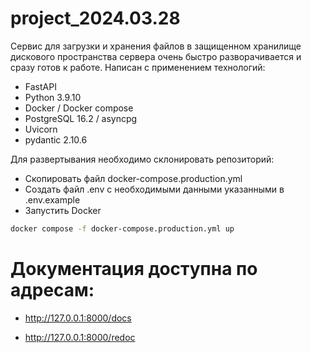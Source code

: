 # project_2024.03.28

Сервис для загрузки и хранения файлов в защищенном хранилище дискового пространства сервера очень быстро разворачивается и сразу готов к работе.
Написан с применением технологий: 
- FastAPI
- Python 3.9.10
- Docker / Docker compose
- PostgreSQL 16.2 / asyncpg
- Uvicorn
- pydantic 2.10.6

Для развертывания необходимо склонировать репозиторий:
- Скопировать файл docker-compose.production.yml
- Создать файл .env с необходимыми данными указанными в .env.example
- Запустить Docker
```sh
docker compose -f docker-compose.production.yml up
```

# Документация доступна по адресам:
- http://127.0.0.1:8000/docs

- http://127.0.0.1:8000/redoc
